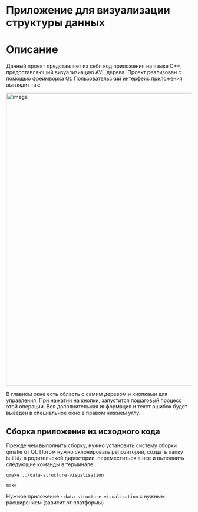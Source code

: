 # Приложение для визуализации структуры данных

# Описание
Данный проект представляет из себя код приложения на языке C++, предоставляющий визуализиацию AVL дерева. Проект реализован с 
помощью фреймворка Qt. Пользовательский интерфейс приложения выглядит так:

<img width="796" alt="image" src="https://github.com/Gazizonoki/data-structure-visualisation/assets/31995054/7407dcc9-47cd-4619-8699-06b31d6496a0">

В главном окне есть область с самим деревом и кнопками для управления. При нажатии на кнопки, запустится пошаговый процесс этой операции.
Вся дополнительная информация и текст ошибок будет выведен в специальное окно в правом нижнем углу.

## Сборка приложения из исходного кода

Прежде чем выполнить сборку, нужно установить систему сборки qmake от Qt. Потом нужно склонировать репозиторий, 
создать папку `build/` в родительской директории, переместиться в нее и выполнить следующие команды в терминале:

```qmake ../data-structure-visualisation ```

```make```

Нужное приложение - `data-structure-visualisation` с нужным расширением (зависит от платформы)
